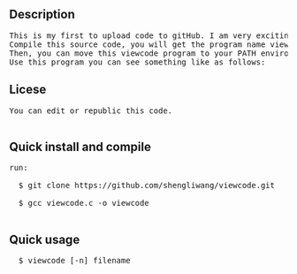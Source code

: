 Description
-----------
<pre>This is my first to upload code to gitHub. I am very exciting.
Compile this source code, you will get the program name viewcode.
Then, you can move this viewcode program to your PATH environments.
Use this program you can see something like as follows:
</pre>
Licese
------
<pre>You can edit or republic this code.

</pre>
Quick install and compile
-------------
<pre>run:

  $ git clone https://github.com/shengliwang/viewcode.git<br>
  $ gcc viewcode.c -o viewcode<br>
</pre>
Quick usage
-----------
<pre>
  $ viewcode [-n] filename
</pre>
